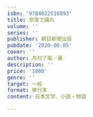 ```yaml
---
isbn: '9784022516893'
title: 奈落で踊れ
volume: ''
series: ''
publisher: 朝日新聞出版
pubdate: '2020-06-05'
cover: ''
author: 月村了衛／著
description: ''
price: '1800'
genre: ''
target: 一般
format: 単行本
content: 日本文学、小説・物語

---
```

